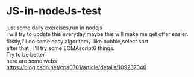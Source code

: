 # JS-in-nodeJs-test
just some daily exercises,run in nodejs  
i wiil try to update this everyday,maybe this will make me get offer easier.  
firstly,i'll do some easy algorithm，like bubble,select sort.  
after that , i'll try some ECMAscript6 things.  
Try to be better  
here are some webs  
https://blog.csdn.net/cpa0701/article/details/109237340  
